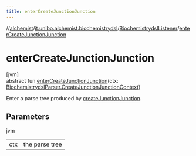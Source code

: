 ```yaml
---
title: enterCreateJunctionJunction
---
```

//[alchemist](../../../index.html)/[it.unibo.alchemist.biochemistrydsl](../index.html)/[BiochemistrydslListener](index.html)/[enterCreateJunctionJunction](enter-create-junction-junction.html)



# enterCreateJunctionJunction



[jvm]\
abstract fun [enterCreateJunctionJunction](enter-create-junction-junction.html)(ctx: [BiochemistrydslParser.CreateJunctionJunctionContext](../-biochemistrydsl-parser/-create-junction-junction-context/index.html))



Enter a parse tree produced by [createJunctionJunction](../-biochemistrydsl-parser/create-junction-junction.html).



## Parameters


jvm

| | |
|---|---|
| ctx | the parse tree |





